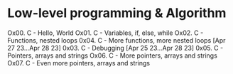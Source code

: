 # Low-level programming & Algorithm

Ox00. C - Hello, World 
Ox01. C - Variables, if, else, while 
Ox02. C - Functions, nested loops 
0x04. C - More functions, more nested loops [Apr 27 23...Apr 28 23] 
0x03. C - Debugging [Apr 25 23...Apr 28 23] 
0x05. C - Pointers, arrays and strings 
Ox06. C - More pointers, arrays and strings 
Ox07. C - Even more pointers, arrays and strings 
